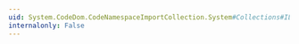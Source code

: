 ```yaml
---
uid: System.CodeDom.CodeNamespaceImportCollection.System#Collections#IList#Insert(System.Int32,System.Object)
internalonly: False
---
```

